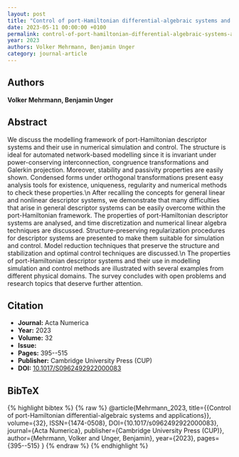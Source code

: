 ```yaml
---
layout: post
title: "Control of port-Hamiltonian differential-algebraic systems and applications"
date: 2023-05-11 00:00:00 +0100
permalink: control-of-port-hamiltonian-differential-algebraic-systems-and-applications
year: 2023
authors: Volker Mehrmann, Benjamin Unger
category: journal-article
---
```

 
## Authors
**Volker Mehrmann, Benjamin Unger**
 
## Abstract
We discuss the modelling framework of port-Hamiltonian descriptor systems and their use in numerical simulation and control. The structure is ideal for automated network-based modelling since it is invariant under power-conserving interconnection, congruence transformations and Galerkin projection. Moreover, stability and passivity properties are easily shown. Condensed forms under orthogonal transformations present easy analysis tools for existence, uniqueness, regularity and numerical methods to check these properties.\n After recalling the concepts for general linear and nonlinear descriptor systems, we demonstrate that many difficulties that arise in general descriptor systems can be easily overcome within the port-Hamiltonian framework. The properties of port-Hamiltonian descriptor systems are analysed, and time discretization and numerical linear algebra techniques are discussed. Structure-preserving regularization procedures for descriptor systems are presented to make them suitable for simulation and control. Model reduction techniques that preserve the structure and stabilization and optimal control techniques are discussed.\n The properties of port-Hamiltonian descriptor systems and their use in modelling simulation and control methods are illustrated with several examples from different physical domains. The survey concludes with open problems and research topics that deserve further attention.
 
## Citation
- **Journal:** Acta Numerica
- **Year:** 2023
- **Volume:** 32
- **Issue:** 
- **Pages:** 395--515
- **Publisher:** Cambridge University Press (CUP)
- **DOI:** [10.1017/S0962492922000083](https://doi.org/10.1017/S0962492922000083)
 
## BibTeX
{% highlight bibtex %}
{% raw %}
@article{Mehrmann_2023,
  title={{Control of port-Hamiltonian differential-algebraic systems and applications}},
  volume={32},
  ISSN={1474-0508},
  DOI={10.1017/s0962492922000083},
  journal={Acta Numerica},
  publisher={Cambridge University Press (CUP)},
  author={Mehrmann, Volker and Unger, Benjamin},
  year={2023},
  pages={395--515}
}
{% endraw %}
{% endhighlight %}
 
